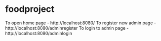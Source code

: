 # foodproject
To open home page - http://localhost:8080/
To register new admin page - http://localhost:8080/adminregister
To login to admin page - http://localhost:8080/adminlogin
